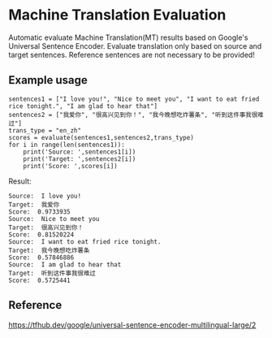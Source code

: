 # Machine Translation Evaluation
Automatic evaluate Machine Translation(MT) results based on Google's Universal Sentence Encoder. Evaluate translation only based on source and target sentences. Reference sentences are not necessary to be provided! 

## Example usage
    sentences1 = ["I love you!", "Nice to meet you", "I want to eat fried rice tonight.", "I am glad to hear that"]
    sentences2 = ["我爱你", "很高兴见到你！", "我今晚想吃炸薯条", "听到这件事我很难过"]
    trans_type = "en_zh"
    scores = evaluate(sentences1,sentences2,trans_type)
    for i in range(len(sentences1)):
        print('Source: ',sentences1[i])
        print('Target: ',sentences2[i])
        print('Score: ',scores[i])
Result:

    Source:  I love you!      
    Target:  我爱你      
    Score:  0.9733935      
    Source:  Nice to meet you         
    Target:  很高兴见到你！         
    Score:  0.81520224         
    Source:  I want to eat fried rice tonight.         
    Target:  我今晚想吃炸薯条       
    Score:  0.57846886        
    Source:  I am glad to hear that       
    Target:  听到这件事我很难过       
    Score:  0.5725441

## Reference
https://tfhub.dev/google/universal-sentence-encoder-multilingual-large/2
